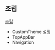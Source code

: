 ## 조립

[조립](https://gabby-mail-29f.notion.site/Composition-153acfd709d049bc9c2ea047b039d384)

* CustomTheme 설정
* TopAppBar
* Navigation